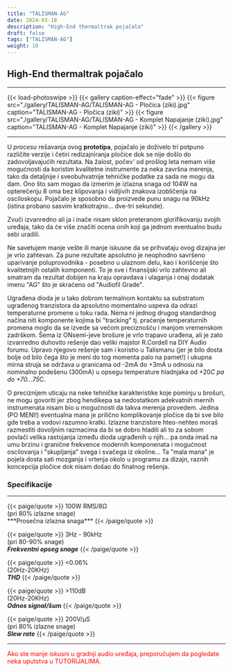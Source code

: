 ```yaml
---
title: "TALISMAN-AG"
date: 2024-03-18
description: "High-End thermaltrak pojačalo"
draft: false
tags: ["TALISMAN-AG"]
weight: 10
---
```

## High-End thermaltrak pojačalo

<hr>
{{< load-photoswipe >}}
{{< gallery caption-effect="fade" >}}
  {{< figure src="./gallery/TALISMAN-AG/TALISMAN-AG - Pločica (ziki).jpg" caption="TALISMAN-AG - Pločica (ziki)" >}}
  {{< figure src="./gallery/TALISMAN-AG/TALISMAN-AG - Komplet Napajanje (ziki).jpg" caption="TALISMAN-AG - Komplet Napajanje (ziki)" >}}
{{< /gallery >}}
<hr>

U *procesu* rešavanja ovog **prototipa**, pojačalo je doživelo tri potpuno različite verzije i četiri redizajniranja pločice dok se nije došlo do zadovoljavajućih rezultata. Na žalost, počev' od prošlog leta nemam više mogućnosti da koristim kvalitetne instrumente za neka završna merenja, tako da detaljnije i sveobuhvatnije tehničke podatke za sada ne mogu da dam. Ono što sam mogao da izmerim je izlazna snaga od 104W na opterečenju 8 oma bez klipovanja i vidljivih znakova izobličenja na osciloskopu. Pojačalo je sposobno da proizvede punu snagu na 90kHz (istina probano sasvim kratkotrajno... dve-tri sekunde).

Zvuči izvanredno ali ja i inače nisam sklon preteranom glorifikovanju svojih uređaja, tako da će više značiti ocena onih koji ga jednom eventualno budu sebi uradili.

Ne savetujem manje vešte ili manje iskusne da se prihvataju ovog dizajna jer je vrlo zahtevan. Za pune rezultate apsolutno je neophodno savršeno uparivanje poluprovodnika - posebno u ulaznom delu, kao i korišćenje što kvalitetnijih ostalih komponenti. To je sve i finansijski vrlo zahtevno ali smatram da rezultat dobijen na kraju opravdava i ulaganja i onaj dodatak imenu "AG" što je skraćeno od "Audiofil Grade".

Ugrađena dioda je u tako dobrom termalnom kontaktu sa substratom ugrađenog tranzistora da apsolutno momentalno uspeva da odrazi temperaturne promene u toku rada. Nema ni jednog drugog standardnog načina niti komponente kojima bi "tracking" tj. praćenje temperaturnih promena moglo da se izvede sa većom preciznošću i manjom vremenskom zadrškom. Šema iz ONsemi-jeve brošure je vrlo trapavo urađena, ali je zato izvanredno duhovito rešenje dao veliki majstor R.Cordell na DIY Audio forumu. Upravo njegovo rešenje sam i koristio u Talismanu (jer je bilo dosta bolje od bilo čega što je meni do tog momenta palo na pamet!) i ukupna mirna struja se održava u granicama od -2mA do +3mA u odnosu na nominalno podešenu (300mA) u opsegu temperature hladnjaka od +20*C pa do +70...75*C.

O preciznijem uticaju na neke tehničke karakteristike koje pominju u brošuri, ne mogu govoriti jer zbog hendikepa sa nedostatkom adekvatnih mernih instrumenata nisam bio u mogućnosti da takva merenja provedem. Jedina (PO MENI!) eventualna mana je prilično komplikovanje pločice da bi sve bilo gde treba a vodovi razumno kratki. Izlazne tranzistore hteo-nehteo moraš razmestiti dovoljnim razmacima da bi se dobro hladili ali to za sobom povlači velika rastojanja između dioda ugrađenih u njih... pa onda imaš na umu brzinu i granične frekvence modernih komponenata i mogućnost oscilovanja i "skupljanja" svega i svačega iz okoline... Ta "mala mana" je pojela dosta sati mozganja i vrtenja okolo u programu za dizajn, raznih koncepcija pločice dok nisam došao do finalnog rešenja.

### Specifikacije
<hr>
{{< paige/quote >}}
100W RMS/8Ω<br>(pri 80% izlazne snage)<br>***Prosečna izlazna snaga***
{{< /paige/quote >}}

{{< paige/quote >}}
3Hz - 90kHz<br>(pri 80-90% snage)<br>***Frekventni opseg snage***
{{< /paige/quote >}}

{{< paige/quote >}}
<0.06%<br>(20Hz-20KHz)<br>***THD***
{{< /paige/quote >}}

{{< paige/quote >}}
&#62;110dB<br>(20Hz-20KHz)<br>***Odnos signal/šum***
{{< /paige/quote >}}

{{< paige/quote >}}
200V/μS<br>(pri 80% izlazne snage)<br>***Slew rate***
{{< /paige/quote >}}
<hr>

<p style="color: red;" class="text-center">Ako ste manje iskusni u gradnji audio uređaja, preporučujem da pogledate neka uputstva u TUTORIJALIMA.</p>
